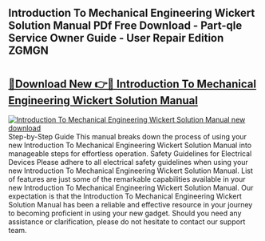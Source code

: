 ## Introduction To Mechanical Engineering Wickert Solution Manual PDf Free Download - Part-qle Service Owner Guide - User Repair Edition ZGMGN

# <h2><a href="http://bc52173.oget.top/?id=Introduction+To+Mechanical+Engineering+Wickert+Solution+Manual">🔗Download New 👉🔴 Introduction To Mechanical Engineering Wickert Solution Manual</a></h2>

[![Introduction To Mechanical Engineering Wickert Solution Manual new download](https://i.imgur.com/5g1atiW.png)](http://bc52173.oget.top/?id=Introduction+To+Mechanical+Engineering+Wickert+Solution+Manual)
Step-by-Step Guide This manual breaks down the process of using your new Introduction To Mechanical Engineering Wickert Solution Manual into manageable steps for effortless operation. Safety Guidelines for Electrical Devices Please adhere to all electrical safety guidelines when using your new Introduction To Mechanical Engineering Wickert Solution Manual. List of features are just some of the remarkable capabilities available in your new Introduction To Mechanical Engineering Wickert Solution Manual. Our expectation is that the Introduction To Mechanical Engineering Wickert Solution Manual has been a reliable and effective resource in your journey to becoming proficient in using your new gadget. Should you need any assistance or clarification, please do not hesitate to contact our support team.
